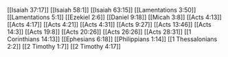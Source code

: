 [[Isaiah 37:17]]
[[Isaiah 58:1]]
[[Isaiah 63:15]]
[[Lamentations 3:50]]
[[Lamentations 5:1]]
[[Ezekiel 2:6]]
[[Daniel 9:18]]
[[Micah 3:8]]
[[Acts 4:13]]
[[Acts 4:17]]
[[Acts 4:21]]
[[Acts 4:31]]
[[Acts 9:27]]
[[Acts 13:46]]
[[Acts 14:3]]
[[Acts 19:8]]
[[Acts 20:26]]
[[Acts 26:26]]
[[Acts 28:31]]
[[1 Corinthians 14:13]]
[[Ephesians 6:18]]
[[Philippians 1:14]]
[[1 Thessalonians 2:2]]
[[2 Timothy 1:7]]
[[2 Timothy 4:17]]
